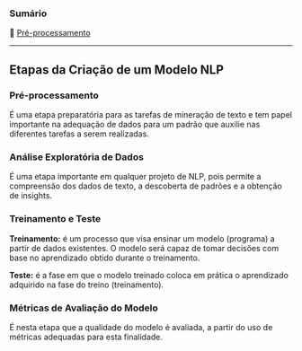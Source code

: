 ### Sumário
🔸 [Pré-processamento](https://github.com/4L1C3-R4BB1T/mineracao-textos/blob/main/arquivos/preprocessamento.md)    

---

## Etapas da Criação de um Modelo NLP

### Pré-processamento

É uma etapa preparatória para as tarefas de mineração de texto e tem papel importante na adequação de dados para um padrão que auxilie nas diferentes tarefas a serem realizadas.

### Análise Exploratória de Dados

É uma etapa importante em qualquer projeto de NLP, pois permite a compreensão dos dados de texto, a descoberta de padrões e a obtenção de insights. 

### Treinamento e Teste

**Treinamento:** é um processo que visa ensinar um modelo (programa) a partir de dados existentes. O modelo será capaz de tomar decisões com base no aprendizado obtido durante o treinamento.

**Teste:** é a fase em que o modelo treinado coloca em prática o aprendizado adquirido na fase do treino (treinamento).

### Métricas de Avaliação do Modelo

É nesta etapa que a qualidade do modelo é avaliada, a partir do uso de métricas adequadas para esta finalidade.
